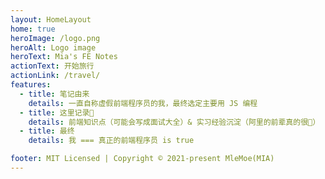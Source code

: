 ```yaml
---
layout: HomeLayout
home: true
heroImage: /logo.png
heroAlt: Logo image
heroText: Mia's FE Notes
actionText: 开始旅行
actionLink: /travel/
features:
  - title: 笔记由来
    details: 一直自称虚假前端程序员的我，最终选定主要用 JS 编程
  - title: 这里记录📝
    details: 前端知识点（可能会写成面试大全）& 实习经验沉淀（阿里的前辈真的很🐂）
  - title: 最终
    details: 我 === 真正的前端程序员 is true

footer: MIT Licensed | Copyright © 2021-present MleMoe(MIA)
---
```

